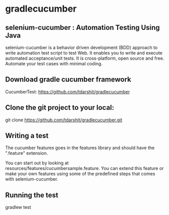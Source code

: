 # gradlecucumber
selenium-cucumber : Automation Testing Using Java
---

selenium-cucumber is a behavior driven development (BDD) approach to write automation test script to test Web. 
It enables you to write and execute automated acceptance/unit tests. It is cross-platform, open source and free. 
Automate your test cases with minimal coding.

Download gradle cucumber framework
---
CucumberTest: https://github.com/tdarshit/gradlecucumber

Clone the git project to your local:
---
git clone https://github.com/tdarshit/gradlecucumber.git

Writing a test
---
The cucumber features goes in the features library and should have the ".feature" extension.

You can start out by looking at resources/features/cucumbersample.feature. You can extend this feature or make your own features using some of the predefined steps that comes with selenium-cucumber.

Running the test
---
gradlew test
